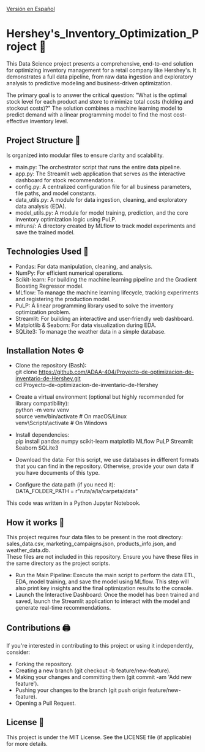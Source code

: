 [Versión en Español](README.md)

# Hershey's_Inventory_Optimization_Project 🍫
This Data Science project presents a comprehensive, end-to-end solution for optimizing inventory management for a retail company like Hershey's. It demonstrates a full data pipeline, from raw data ingestion and exploratory analysis to predictive modeling and business-driven optimization.    

The primary goal is to answer the critical question: "What is the optimal stock level for each product and store to minimize total costs (holding and stockout costs)?" The solution combines a machine learning model to predict demand with a linear programming model to find the most cost-effective inventory level.   

## Project Structure 📁
Is organized into modular files to ensure clarity and scalability.  
- main.py: The orchestrator script that runs the entire data pipeline.
- app.py: The Streamlit web application that serves as the interactive dashboard for stock recommendations.
- config.py: A centralized configuration file for all business parameters, file paths, and model constants.
- data_utils.py: A module for data ingestion, cleaning, and exploratory data analysis (EDA).
- model_utils.py: A module for model training, prediction, and the core inventory optimization logic using PuLP.
- mlruns/: A directory created by MLflow to track model experiments and save the trained model.

## Technologies Used 🐍
- Pandas: For data manipulation, cleaning, and analysis.
- NumPy: For efficient numerical operations.
- Scikit-learn: For building the machine learning pipeline and the Gradient Boosting Regressor model.
- MLflow: To manage the machine learning lifecycle, tracking experiments and registering the production model.
- PuLP: A linear programming library used to solve the inventory optimization problem.
- Streamlit: For building an interactive and user-friendly web dashboard.
- Matplotlib & Seaborn: For data visualization during EDA.
- SQLite3: To manage the weather data in a simple database.

## Installation Notes ⚙️
- Clone the repository (Bash):  
git clone https://github.com/ADAA-404/Proyecto-de-optimizacion-de-inventario-de-Hershey.git   
cd Proyecto-de-optimizacion-de-inventario-de-Hershey

- Create a virtual environment (optional but highly recommended for library compatibility):    
python -m venv venv  
source venv/bin/activate  # On macOS/Linux  
venv\Scripts\activate      # On Windows  

- Install dependencies:  
pip install pandas numpy scikit-learn matplotlib MLflow PuLP Streamlit Seaborn SQLite3

- Download the data:
For this script, we use databases in different formats that you can find in the repository. Otherwise, provide your own data if you have documents of this type.

- Configure the data path (if you need it):  
DATA_FOLDER_PATH = r"ruta/a/la/carpeta/data"

This code was written in a Python Jupyter Notebook.

## How it works 📎
This project requires four data files to be present in the root directory: sales_data.csv, marketing_campaigns.json, products_info.json, and weather_data.db.  
These files are not included in this repository. Ensure you have these files in the same directory as the project scripts.    

- Run the Main Pipeline: Execute the main script to perform the data ETL, EDA, model training, and save the model using MLflow. This step will also print key insights and the final optimization results to the console.   
- Launch the Interactive Dashboard: Once the model has been trained and saved, launch the Streamlit application to interact with the model and generate real-time recommendations.

## Contributions 🖨️
If you're interested in contributing to this project or using it independently, consider:   
- Forking the repository.
- Creating a new branch (git checkout -b feature/new-feature).
- Making your changes and committing them (git commit -am 'Add new feature').
- Pushing your changes to the branch (git push origin feature/new-feature).
- Opening a Pull Request.

## License 📜
This project is under the MIT License. See the LICENSE file (if applicable) for more details.
